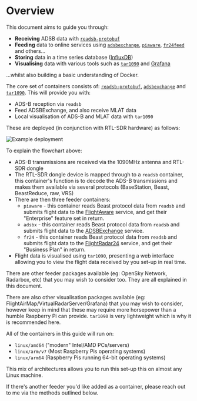 # Overview

This document aims to guide you through:

* **Receiving** ADSB data with [`readsb-protobuf`](https://github.com/sdr-enthusiasts/docker-readsb-protobuf)
* **Feeding** data to online services using [`adsbexchange`](https://hub.docker.com/r/mikenye/adsbexchange), [`piaware`](https://github.com/sdr-enthusiasts/docker-piaware), [`fr24feed`](https://github.com/sdr-enthusiasts/docker-flightradar24) and others...
* **Storing** data in a time series database \([InfluxDB](https://docs.influxdata.com/influxdb/)\)
* **Visualising** data with various tools such as [`tar1090`](https://github.com/sdr-enthusiasts/docker-tar1090) and [Grafana](https://grafana.com)

...whilst also building a basic understanding of Docker.

The core set of containers consists of: [`readsb-protobuf`](https://github.com/sdr-enthusiasts/docker-readsb-protobuf), [`adsbexchange`](https://hub.docker.com/r/mikenye/adsbexchange) and [`tar1090`](https://github.com/sdr-enthusiasts/docker-tar1090). This will provide you with:

* ADS-B reception via `readsb`
* Feed ADSBExchange, and also receive MLAT data
* Local visualisation of ADS-B and MLAT data with `tar1090`

These are deployed \(in conjunction with RTL-SDR hardware\) as follows:

![Example deployment](../.gitbook/assets/adsb-docker-flowchart.png)

To explain the flowchart above:

* ADS-B transmissions are received via the 1090MHz antenna and RTL-SDR dongle
* The RTL-SDR dongle device is mapped through to a `readsb` container, this container's function is to decode the ADS-B transmissions and makes them available via several protocols \(BaseStation, Beast, BeastReduce, raw, VRS\)
* There are then three feeder containers:
  * `piaware` - this container reads Beast protocol data from `readsb` and submits flight data to the [FlightAware](https://flightaware.com) service, and get their "Enterprise" feature set in return.
  * `adsbx` - this container reads Beast protocol data from `readsb` and submits flight data to the [ADSBExchange](https://www.adsbexchange.com) service.
  * `fr24` - this container reads Beast protocol data from `readsb` and submits flight data to the [FlightRadar24](https://www.flightradar24.com) service, and get their "Business Plan" in return.
* Flight data is visualised using `tar1090`, presenting a web interface allowing you to view the flight data received by you set-up in real time.

There are other feeder packages available \(eg: OpenSky Network, Radarbox, etc\) that you may wish to consider too. They are all explained in this document.

There are also other visualisation packages available \(eg: FlightAirMap/VirtualRadarServer/Grafana\) that you may wish to consider, however keep in mind that these may require more horsepower than a humble Raspberry Pi can provide. `tar1090` is very lightweight which is why it is recommended here.

All of the containers in this guide will run on:

* `linux/amd64` \("modern" Intel/AMD PCs/servers\)
* `linux/arm/v7` \(Most Raspberry Pis operating systems\)
* `linux/arm64` \(Raspberry Pis running 64-bit operating systems\)

This mix of architectures allows you to run this set-up this on almost any Linux machine.

If there's another feeder you'd like added as a container, please reach out to me via the methods outlined below.

